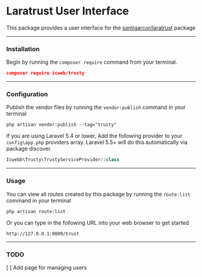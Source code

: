 # Laratrust User Interface

This package provides a user interface for the [santigarcor/laratrust](https://github.com/santigarcor/laratrust) package
___

### Installation

Begin by running the `composer require` command from your terminal.

```json
composer require icweb/trusty
```
___

### Configuration

Publish the vendor files by running the `vendor:publish` command in your terminal

```
php artisan vendor:publish --tag="trusty"
```

If you are using Laravel 5.4 or lower, Add the following provider to your `config\app.php` providers array. Laravel 5.5+ will do this automatically via package discover.

```php
Icwebb\Trusty\TrustyServiceProvider::class
```
___


### Usage

You can view all routes created by this package by running the `route:list` command in your terminal
```
php artisan route:list
```

Or you can type in the following URL into your web browser to get started
```
http://127.0.0.1:8000/trust
```
___

### TODO

[ ] Add page for managing users
